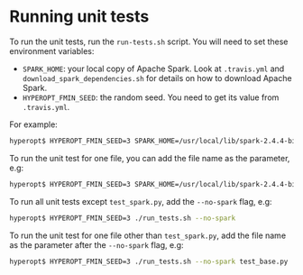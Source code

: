 Running unit tests
==============

To run the unit tests, run the `run-tests.sh` script.  You will need to set these environment variables:

- `SPARK_HOME`: your local copy of Apache Spark. Look at `.travis.yml` and `download_spark_dependencies.sh` for details on how to download Apache Spark.
- `HYPEROPT_FMIN_SEED`: the random seed. You need to get its value from `.travis.yml`.

For example:

```bash
hyperopt$ HYPEROPT_FMIN_SEED=3 SPARK_HOME=/usr/local/lib/spark-2.4.4-bin-hadoop2.7 ./run_tests.sh
```

To run the unit test for one file, you can add the file name as the parameter, e.g:
```bash
hyperopt$ HYPEROPT_FMIN_SEED=3 SPARK_HOME=/usr/local/lib/spark-2.4.4-bin-hadoop2.7 ./run_tests.sh hyperopt/tests/test_spark.py
```

To run all unit tests except `test_spark.py`, add the `--no-spark` flag, e.g:
```bash
hyperopt$ HYPEROPT_FMIN_SEED=3 ./run_tests.sh --no-spark
```

To run the unit test for one file other than `test_spark.py`, add the file name as the parameter after the `--no-spark` flag, e.g:
```bash
hyperopt$ HYPEROPT_FMIN_SEED=3 ./run_tests.sh --no-spark test_base.py
```

